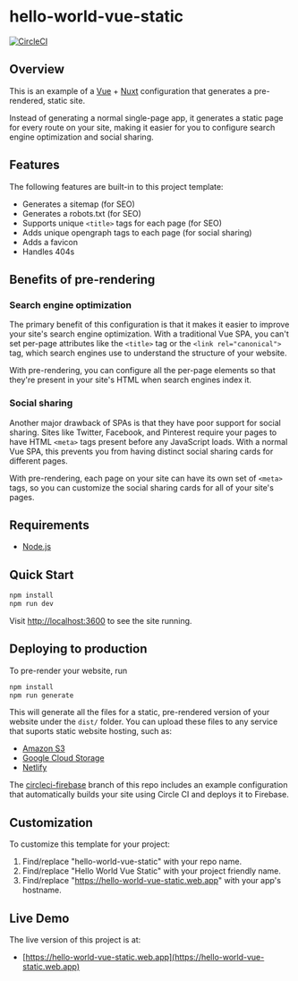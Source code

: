 # hello-world-vue-static

[![CircleCI](https://circleci.com/gh/mtlynch/hello-world-vue-static.svg?style=svg)](https://circleci.com/gh/mtlynch/hello-world-vue-static)

## Overview

This is an example of a [Vue](https://vuejs.org) + [Nuxt](https://nuxtjs.org) configuration that generates a pre-rendered, static site.

Instead of generating a normal single-page app, it generates a static page for every route on your site, making it easier for you to configure search engine optimization and social sharing.

## Features

The following features are built-in to this project template:

- Generates a sitemap (for SEO)
- Generates a robots.txt (for SEO)
- Supports unique `<title>` tags for each page (for SEO)
- Adds unique opengraph tags to each page (for social sharing)
- Adds a favicon
- Handles 404s

## Benefits of pre-rendering

### Search engine optimization

The primary benefit of this configuration is that it makes it easier to improve your site's search engine optimization. With a traditional Vue SPA, you can't set per-page attributes like the `<title>` tag or the `<link rel="canonical">` tag, which search engines use to understand the structure of your website.

With pre-rendering, you can configure all the per-page elements so that they're present in your site's HTML when search engines index it.

### Social sharing

Another major drawback of SPAs is that they have poor support for social sharing. Sites like Twitter, Facebook, and Pinterest require your pages to have HTML `<meta>` tags present before any JavaScript loads. With a normal Vue SPA, this prevents you from having distinct social sharing cards for different pages.

With pre-rendering, each page on your site can have its own set of `<meta>` tags, so you can customize the social sharing cards for all of your site's pages.

## Requirements

- [Node.js](https://nodejs.org/en/download/)

## Quick Start

```bash
npm install
npm run dev
```

Visit [http://localhost:3600](http://localhost:3600) to see the site running.

## Deploying to production

To pre-render your website, run

```bash
npm install
npm run generate
```

This will generate all the files for a static, pre-rendered version of your website under the `dist/` folder. You can upload these files to any service that suports static website hosting, such as:

- [Amazon S3](https://docs.aws.amazon.com/AmazonS3/latest/dev/WebsiteHosting.html)
- [Google Cloud Storage](https://cloud.google.com/storage/docs/hosting-static-website)
- [Netlify](https://www.netlify.com/blog/2016/10/27/a-step-by-step-guide-deploying-a-static-site-or-single-page-app/)

The [circleci-firebase](https://github.com/mtlynch/hello-world-vue-static/tree/circleci-firebase) branch of this repo includes an example configuration that automatically builds your site using Circle CI and deploys it to Firebase.

## Customization

To customize this template for your project:

1. Find/replace "hello-world-vue-static" with your repo name.
1. Find/replace "Hello World Vue Static" with your project friendly name.
1. Find/replace "https://hello-world-vue-static.web.app" with your app's hostname.

## Live Demo

The live version of this project is at:

- [https://hello-world-vue-static.web.app](https://hello-world-vue-static.web.app)
